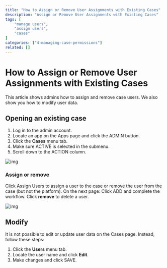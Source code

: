 ```yaml
---
title: "How to Assign or Remove User Assignments with Existing Cases"
description: "Assign or Remove User Assignments with Existing Cases"
tags: [
    "manage users",
    "assign users",
    "cases"
]
categories: ["4-managing-case-permissions"]
related: []
---
```

# How to Assign or Remove User Assignments with Existing Cases
This article shows admins how to assign and remove case users. We also show you how to modify user data.

## Opening an existing case

1. Log in to the admin account.
2. Locate an app on the Apps page and click the ADMIN button.
3. Click the **Cases** menu tab. 
4. Make sure ACTIVE is selected in the submenu.
5. Scroll down to the ACTION column.

![img](/images/existing-1.png)

### Assign or remove

Click Assign Users to assign a user to the case or remove the user from the case (but not the platform). 
On the next page: 
Click ADD and complete the workflow. 
Click **remove** to delete a user.

![img](/images/existing-2.png)

## Modify
It is not possible to edit or update user data on the Cases page. Instead, follow these steps:

1. Click the **Users** menu tab.
2. Locate the user name and click **Edit**. 
3. Make changes and click SAVE.
